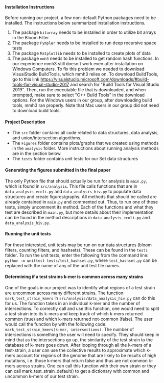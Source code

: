 #### Installation Instructions
Before running our project, a few non-default Python packages need to be installed. The instructions below summarized installation instructions.
1. The package ```bitarray``` needs to be installed in order to utilize bit arrays in the Bloom Filter
2. The package ```Pympler``` needs to be installed to run deep recursive space tests
3. The package ```Matplotlib``` needs to be installed to create plots of data
4. The package ```mmh3``` needs to be installed to get random hash functions. In our experience mmh3 still doesn't work even after installation on Windows Computers. To fix this problem we needed to download VisualStudio BuildTools, which mmh3 relies on. To download BuildTools, go to this link https://visualstudio.microsoft.com/downloads/#build-tools-for-visual-studio-2017 and search for "Build Tools for Visual Studio 2019". Then, run the executable file that is downloaded, and when prompted, make sure to select "C++ Build Tools" in the download options. For the Windows users in our group, after downloading build tools, mmh3 ran properly. Note that Mac users in our group did not need to download build tools.

#### Project Description
- The ```src``` folder contains all code related to data structures, data analysis, and union/intersection algorithms.
- The ```Figures``` folder contains plots/graphs that we created using methods in the ```analysis``` folder. More instructions about running analysis methods are in the section below.
- The ```tests``` folder contains unit tests for our Set data structures

#### Generating the figures submitted in the final paper
The only Python file that should actually be run for analysis is ```main.py```, which is found in ```src/analysis```. This file calls functions that are in ```data_analysis_ecoli.py``` and ```data_analysis_hiv.py``` to populate data structures and create figures/graphs. All methods that should be called are already contained in ```main.py``` and commented out. Thus, to run one of these tests, simply uncomment its method. Each of the functions and what they test are described in ```main.py```, but more details about their implementation can be found in the method descriptions in ```data_analysis_ecoli.py``` and ```data_analysis_hiv.py```.

#### Running the unit tests
For those interested, unit tests may be run on our data structures (bloom filters, counting filters, and hashsets). These can be found in the ```tests``` folder. To run the unit tests, enter the following from the command line: ```python -m unittest tests/test_hashset.py```, where ```test_hashset.py``` can be replaced with the name of any of the unit test file names.

#### Determining if a test strains k-mer is common across many strains
One of the goals in our project was to identify what regions of a test strain are uncommon across many different strains. The function ```mark_test_strain_kmers``` in ```src/analysis/data_analysis_hiv.py``` can do this for us. The function takes in an individual k-mer and the number of intersections. To correctly call and use this function, one would need to split a test strain into its k-mers and keep track of which k-mers returned common (true) and which k-mers returned not-common (false). The user would call the function by with the following code: ```mark_test_strain_kmers(k-mer, intersections)```. The number of intersections is something the user will need to specify. They should keep in mind that as the intersections go up, the similarity of the test strain to the database of k-mers goes down. After looping through all the k-mers of a test-strain, a user can use the collective results to approximate which k-mers account for regions of the genome that are likely to be results of high mutations, i.e. those k-mers that return false and thus are not common k-mers across strains. One can call this function with their own strain or they can call mark_test_strain_default() to get a dictionary with common and uncommon k-mers of our test strain.

